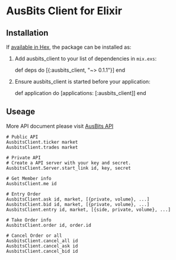 # AusBits Client for Elixir

## Installation

If [available in Hex](https://hex.pm/docs/publish), the package can be installed as:

  1. Add ausbits_client to your list of dependencies in `mix.exs`:

        def deps do
          [{:ausbits_client, "~> 0.1.1"}]
        end

  2. Ensure ausbits_client is started before your application:

        def application do
          [applications: [:ausbits_client]]
        end

## Useage

More API document please visit [AusBits API](https://ausbits.com.au/documents/api_v2)

```
# Public API
AusbitsClient.ticker market
AusbitsClient.trades market

# Private API
# Create a API server with your key and secret.
AusbitsClient.Server.start_link id, key, secret

# Get Member info
AusbitsClient.me id

# Entry Order
AusbitsClient.ask id, market, [{private, volume}, ...]
AusbitsClient.bid id, market, [{private, volume}, ...]
AusbitsClient.entry id, market, [{side, private, volume}, ...]

# Take Order info
AusbitsClient.order id, order.id

# Cancel Order or all
AusbitsClient.cancel_all id
AusbitsClient.cancel_ask id
AusbitsClient.cancel_bid id
